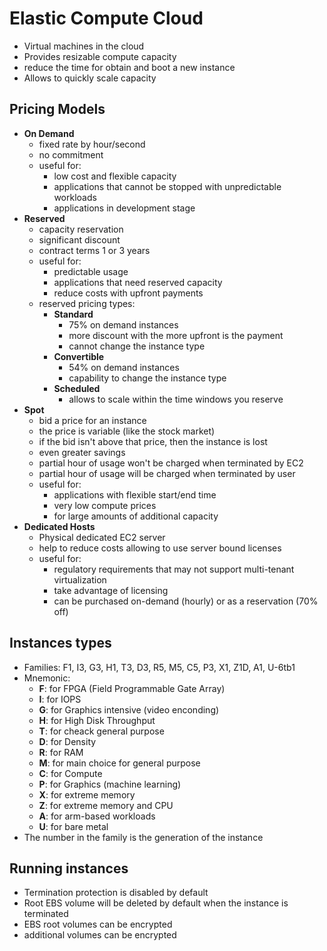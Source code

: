 
# Elastic Compute Cloud

- Virtual machines in the cloud
- Provides resizable compute capacity
- reduce the time for obtain and boot a new instance
- Allows to quickly scale capacity

## Pricing Models

- **On Demand**
	- fixed rate by hour/second
	- no commitment
	- useful for:
		- low cost and flexible capacity
		- applications that cannot be stopped with unpredictable workloads
		- applications in development stage
- **Reserved**
	- capacity reservation
	- significant discount
	- contract terms 1 or 3 years
	- useful for:
		- predictable usage
		- applications that need reserved capacity
		- reduce costs with upfront payments
	- reserved pricing types:
		- **Standard**
			- 75% on demand instances
			- more discount with the more upfront is the payment
			- cannot change the instance type
		- **Convertible**
			- 54% on demand instances
			- capability to change the instance type
		- **Scheduled**
			- allows to scale within the time windows you reserve
- **Spot**
	- bid a price for an instance
	- the price is variable (like the stock market)
	- if the bid isn't above that price, then the instance is lost
	- even greater savings
	- partial hour of usage won't be charged when terminated by EC2
	- partial hour of usage will be charged when terminated by user
	- useful for:
		- applications with flexible start/end time
		- very low compute prices
		- for large amounts of additional capacity
- **Dedicated Hosts**
	- Physical dedicated EC2 server
	- help to reduce costs allowing to use server bound licenses
	- useful for:
		- regulatory requirements that may not support multi-tenant virtualization
		- take advantage of licensing
		- can be purchased on-demand (hourly) or as a reservation (70% off)

## Instances types

- Families: F1, I3, G3, H1, T3, D3, R5, M5, C5, P3, X1, Z1D, A1, U-6tb1
- Mnemonic:
	- **F**: for FPGA (Field Programmable Gate Array)
	- **I**: for IOPS
	- **G**: for Graphics intensive (video enconding)
	- **H**: for High Disk Throughput
	- **T**: for cheack general purpose 
	- **D**: for Density
	- **R**: for RAM
	- **M**: for main choice for general purpose
	- **C**: for Compute
	- **P**: for Graphics (machine learning)
	- **X**: for extreme memory
	- **Z**: for extreme memory and CPU
	- **A**: for arm-based workloads
	- **U**: for bare metal
- The number in the family is the generation of the instance

## Running instances 

- Termination protection is disabled by default
- Root EBS volume will be deleted by default when the instance is terminated
- EBS root volumes can be encrypted
- additional volumes can be encrypted